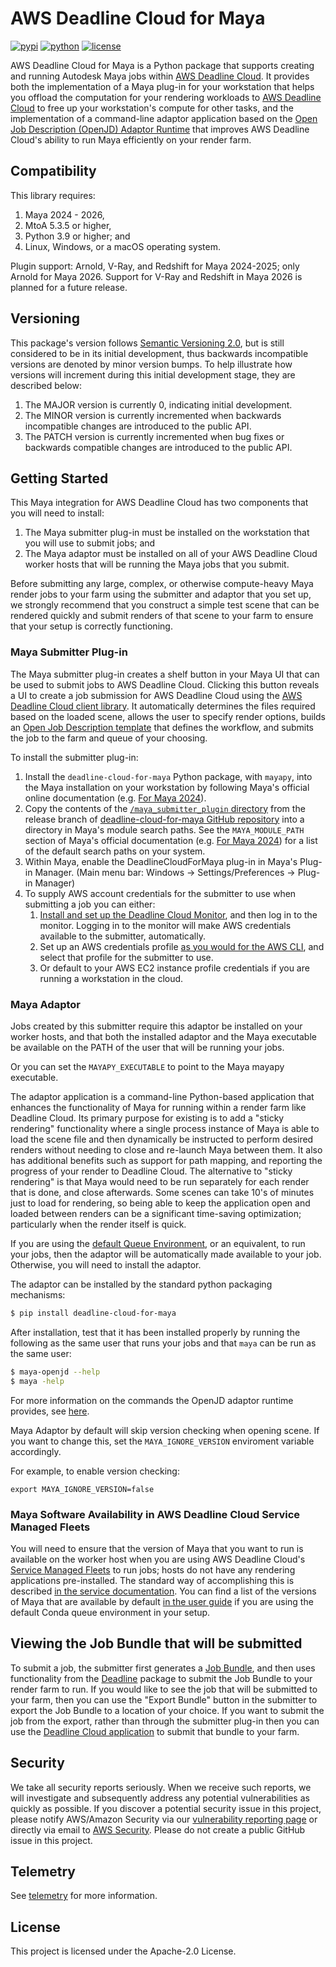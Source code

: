 # AWS Deadline Cloud for Maya

[![pypi](https://img.shields.io/pypi/v/deadline-cloud-for-maya.svg?style=flat)](https://pypi.python.org/pypi/deadline-cloud-for-maya)
[![python](https://img.shields.io/pypi/pyversions/deadline-cloud-for-maya.svg?style=flat)](https://pypi.python.org/pypi/deadline-cloud-for-maya)
[![license](https://img.shields.io/pypi/l/deadline-cloud-for-maya.svg?style=flat)](https://github.com/aws-deadline/deadline-cloud-for-maya/blob/mainline/LICENSE)

AWS Deadline Cloud for Maya is a Python package that supports creating and running Autodesk Maya jobs within [AWS Deadline Cloud][deadline-cloud].
It provides both the implementation of a Maya plug-in for your workstation that helps you offload the computation for your rendering workloads
to [AWS Deadline Cloud][deadline-cloud] to free up your workstation's compute for other tasks, and the implementation of a command-line
adaptor application based on the [Open Job Description (OpenJD) Adaptor Runtime][openjd-adaptor-runtime] that improves AWS Deadline Cloud's
ability to run Maya efficiently on your render farm.

[deadline-cloud]: https://docs.aws.amazon.com/deadline-cloud/latest/userguide/what-is-deadline-cloud.html
[deadline-cloud-client]: https://github.com/aws-deadline/deadline-cloud
[openjd]: https://github.com/OpenJobDescription/openjd-specifications/wiki
[openjd-adaptor-runtime]: https://github.com/OpenJobDescription/openjd-adaptor-runtime-for-python
[openjd-adaptor-runtime-lifecycle]: https://github.com/OpenJobDescription/openjd-adaptor-runtime-for-python/blob/release/README.md#adaptor-lifecycle
[service-managed-fleets]: https://docs.aws.amazon.com/deadline-cloud/latest/userguide/smf-manage.html
[default-queue-environment]: https://docs.aws.amazon.com/deadline-cloud/latest/userguide/create-queue-environment.html#conda-queue-environment

## Compatibility

This library requires:

1. Maya 2024 - 2026,
1. MtoA 5.3.5 or higher,
1. Python 3.9 or higher; and
1. Linux, Windows, or a macOS operating system.

Plugin support: Arnold, V-Ray, and Redshift for Maya 2024-2025; only Arnold for Maya 2026.
Support for V-Ray and Redshift in Maya 2026 is planned for a future release.

## Versioning

This package's version follows [Semantic Versioning 2.0](https://semver.org/), but is still considered to be in its
initial development, thus backwards incompatible versions are denoted by minor version bumps. To help illustrate how
versions will increment during this initial development stage, they are described below:

1. The MAJOR version is currently 0, indicating initial development.
2. The MINOR version is currently incremented when backwards incompatible changes are introduced to the public API.
3. The PATCH version is currently incremented when bug fixes or backwards compatible changes are introduced to the public API.

## Getting Started

This Maya integration for AWS Deadline Cloud has two components that you will need to install:

1. The Maya submitter plug-in must be installed on the workstation that you will use to submit jobs; and
2. The Maya adaptor must be installed on all of your AWS Deadline Cloud worker hosts that will be running the Maya jobs that you submit.

Before submitting any large, complex, or otherwise compute-heavy Maya render jobs to your farm using the submitter and adaptor that you
set up, we strongly recommend that you construct a simple test scene that can be rendered quickly and submit renders of that
scene to your farm to ensure that your setup is correctly functioning.

### Maya Submitter Plug-in

The Maya submitter plug-in creates a shelf button in your Maya UI that can be used to submit jobs to AWS Deadline Cloud. Clicking this button
reveals a UI to create a job submission for AWS Deadline Cloud using the [AWS Deadline Cloud client library][deadline-cloud-client].
It automatically determines the files required based on the loaded scene, allows the user to specify render options, builds an
[Open Job Description template][openjd] that defines the workflow, and submits the job to the farm and queue of your choosing.

To install the submitter plug-in:

1. Install the `deadline-cloud-for-maya` Python package, with `mayapy`, into the Maya installation on your workstation by following
   Maya's official online documentation (e.g. [For Maya 2024][maya-2024-mayapy]).
2. Copy the contents of the
   [`/maya_submitter_plugin` directory](https://github.com/aws-deadline/deadline-cloud-for-maya/tree/release/maya_submitter_plugin)
   from the release branch of [deadline-cloud-for-maya GitHub repository](https://github.com/aws-deadline/deadline-cloud-for-maya) into
   a directory in Maya's module search paths. See the `MAYA_MODULE_PATH` section of Maya's official documentation
   (e.g. [For Maya 2024][maya-2024-module-path]) for a list of the default search paths on your system.
3. Within Maya, enable the DeadlineCloudForMaya plug-in in Maya's Plug-in Manager.
   (Main menu bar: Windows -> Settings/Preferences -> Plug-in Manager)
4. To supply AWS account credentials for the submitter to use when submitting a job you can either:
    1. [Install and set up the Deadline Cloud Monitor][deadline-cloud-monitor-setup], and then log in to the monitor. Logging in
       to the monitor will make AWS credentials available to the submitter, automatically.
    2. Set up an AWS credentials profile [as you would for the AWS CLI][aws-cli-credentials], and select that profile for the submitter
       to use.
    3. Or default to your AWS EC2 instance profile credentials if you are running a workstation in the cloud.

[maya-2024-mayapy]: https://help.autodesk.com/view/MAYAUL/2024/ENU/?guid=GUID-72A245EC-CDB4-46AB-BEE0-4BBBF9791627
[maya-2024-module-path]: https://help.autodesk.com/view/MAYAUL/2024/ENU/?guid=GUID-228CCA33-4AFE-4380-8C3D-18D23F7EAC72
[deadline-cloud-monitor-setup]: https://docs.aws.amazon.com/deadline-cloud/latest/userguide/submitter.html#install-deadline-cloud-monitor
[aws-cli-credentials]: https://docs.aws.amazon.com/cli/v1/userguide/cli-chap-authentication.html

### Maya Adaptor

Jobs created by this submitter require this adaptor be installed on your worker hosts, and that both the installed adaptor
and the Maya executable be available on the PATH of the user that will be running your jobs.

Or you can set the `MAYAPY_EXECUTABLE` to point to the Maya mayapy executable.

The adaptor application is a command-line Python-based application that enhances the functionality of Maya for running
within a render farm like Deadline Cloud. Its primary purpose for existing is to add a "sticky rendering" functionality
where a single process instance of Maya is able to load the scene file and then dynamically be instructed to perform
desired renders without needing to close and re-launch Maya between them. It also has additional benefits
such as support for path mapping, and reporting the progress of your render to Deadline Cloud. The alternative
to "sticky rendering" is that Maya would need to be run separately for each render that is done, and close afterwards.
Some scenes can take 10's of minutes just to load for rendering, so being able to keep the application open and loaded between
renders can be a significant time-saving optimization; particularly when the render itself is quick.

If you are using the [default Queue Environment][default-queue-environment], or an equivalent, to run your jobs, then the adaptor will be
automatically made available to your job. Otherwise, you will need to install the adaptor.

The adaptor can be installed by the standard python packaging mechanisms:
```sh
$ pip install deadline-cloud-for-maya
```

After installation, test that it has been installed properly by running the following as the same user that runs your jobs and
that `maya` can be run as the same user:
```sh
$ maya-openjd --help
$ maya -help
```

For more information on the commands the OpenJD adaptor runtime provides, see [here][openjd-adaptor-runtime-lifecycle].

Maya Adaptor by default will skip version checking when opening scene. If you want to change this, set the `MAYA_IGNORE_VERSION` enviroment variable accordingly.

For example, to enable version checking:
```
export MAYA_IGNORE_VERSION=false
```

### Maya Software Availability in AWS Deadline Cloud Service Managed Fleets

You will need to ensure that the version of Maya that you want to run is available on the worker host when you are using
AWS Deadline Cloud's [Service Managed Fleets][service-managed-fleets] to run jobs;
hosts do not have any rendering applications pre-installed. The standard way of accomplishing this is described
[in the service documentation](https://docs.aws.amazon.com/deadline-cloud/latest/developerguide/provide-applications.html).
You can find a list of the versions of Maya that are available by default
[in the user guide](https://docs.aws.amazon.com/deadline-cloud/latest/userguide/create-queue-environment.html#conda-queue-environment)
if you are using the default Conda queue environment in your setup.

## Viewing the Job Bundle that will be submitted

To submit a job, the submitter first generates a [Job Bundle][job-bundle], and then uses functionality from the
[Deadline][deadline-cloud-client] package to submit the Job Bundle to your render farm to run. If you would like to see
the job that will be submitted to your farm, then you can use the "Export Bundle" button in the submitter to export the
Job Bundle to a location of your choice. If you want to submit the job from the export, rather than through the
submitter plug-in then you can use the [Deadline Cloud application][deadline-cloud-client] to submit that bundle to your farm.

[job-bundle]: https://docs.aws.amazon.com/deadline-cloud/latest/developerguide/build-job-bundle.html

## Security

We take all security reports seriously. When we receive such reports, we will
investigate and subsequently address any potential vulnerabilities as quickly
as possible. If you discover a potential security issue in this project, please
notify AWS/Amazon Security via our [vulnerability reporting page](http://aws.amazon.com/security/vulnerability-reporting/)
or directly via email to [AWS Security](aws-security@amazon.com). Please do not
create a public GitHub issue in this project.

## Telemetry

See [telemetry](https://github.com/aws-deadline/deadline-cloud-for-maya/blob/release/docs/telemetry.md) for more information.

## License

This project is licensed under the Apache-2.0 License.
